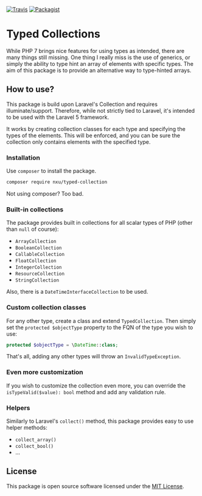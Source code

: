 [![Travis](https://img.shields.io/travis/nXu/typed-collection.svg?style=flat-square)](https://travis-ci.org/nXu/typed-collection)
[![Packagist](https://img.shields.io/packagist/v/nxu/typed-collection.svg?style=flat-square)](https://packagist.org/packages/nXu/typed-collection)

# Typed Collections

While PHP 7 brings nice features for using types as intended,
there are many things still missing. One thing I really miss
is the use of generics, or simply the ability to type hint 
an array of elements with specific types. The aim of this 
package is to provide an alternative way to type-hinted
arrays.
 
## How to use?
This package is build upon Laravel's Collection and requires
illuminate/support. Therefore, while not strictly tied to 
Laravel, it's intended to be used with the Laravel 5 
framework.

It works by creating collection classes for each type and 
specifying the types of the elements. This will be enforced,
and you can be sure the collection only contains elements
with the specified type.

### Installation
Use `composer` to install the package. 

```sh
composer require nxu/typed-collection
```

Not using composer? Too bad. 

### Built-in collections
The package provides built in collections for all scalar 
types of PHP (other than `null` of course):

- `ArrayCollection`
- `BooleanCollection`
- `CallableCollection`
- `FloatCollection`
- `IntegerCollection`
- `ResourceCollection`
- `StringCollection`

Also, there is a `DateTimeInterfaceCollection` to be used.

### Custom collection classes
For any other type, create a class and extend `TypedCollection`.
Then simply set the `protected $objectType` property to the FQN
of the type you wish to use:

```php
protected $objectType = \DateTime::class; 
```

That's all, adding any other types will throw an `InvalidTypeException`.

### Even more customization
If you wish to customize the collection even more, you can override
the `isTypeValid($value): bool` method and add any validation rule.

### Helpers
Similarly to Laravel's `collect()` method, this package provides
easy to use helper methods:

- `collect_array()`
- `collect_bool()`
- ...

## License
This package is open source software licensed under the [MIT License](https://opensource.org/licenses/MIT).

